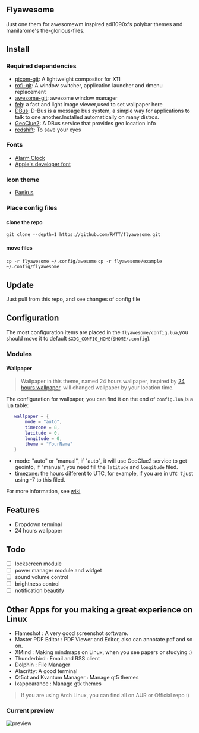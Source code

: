 ## Flyawesome
Just one them for awesomewm inspired adi1090x's polybar themes and manilarome's the-glorious-files.

## Install
### Required dependencies
+ [picom-git](https://github.com/yshui/picom): A lightweight compositor for X11 
+ [rofi-git](https://github.com/davatorium/rofi): A window switcher, application launcher and dmenu replacement 
+ [awesome-git](https://github.com/awesomeWM/awesome): awesome window manager
+ [feh](https://feh.finalrewind.org/): a fast and light image viewer,used to set wallpaper here
+ [DBus](https://www.freedesktop.org/wiki/Software/dbus/): D-Bus is a message bus system, a simple way for applications to talk to one another.Installed automatically on many distros.
+ [GeoClue2](https://gitlab.freedesktop.org/geoclue/geoclue/-/wikis/home): A DBus service that provides geo location info
+ [redshift](https://github.com/jonls/redshift): To save your eyes
### Fonts
+ [Alarm Clock](https://www.dafont.com/alarm-clock.font)
+ [Apple's developer font](https://developer.apple.com/fonts/)

### Icon theme
+ [Papirus](https://github.com/PapirusDevelopmentTeam/papirus-icon-theme)
### Place config files
#### clone the repo
`git clone --depth=1 https://github.com/RMTT/flyawesome.git`
#### move files
`cp -r flyawesome ~/.config/awesome`
`cp -r flyawesome/example ~/.config/flyawesome`

## Update
Just pull from this repo, and see changes of config file

## Configuration
The most configuration items are placed in the `flyawesome/config.lua`,you should 
move it to default `$XDG_CONFIG_HOME`(`$HOME/.config`).

### Modules
#### Wallpaper
> Wallpaper in this theme, named 24 hours wallpaper, inspired by 
>[24 hours wallpaper](https://github.com/t1m0thyj/WinDynamicDesktop),
>will changed wallpaper by your location time.

The configuration for wallpaper, you can find it on the end of `config.lua`,is
 a lua table:
 ```lua
    wallpaper = {
        mode = "auto",
        timezone = 8,
        latitude = 0,
        longitude = 0,
        theme = "YourName"
    }
 ```
+ mode: "auto" or "manual", if "auto", it will use GeoClue2 service to get geoinfo, if "manual", you need fill the 
`latitude` and `longitude` filed.
+ timezone: the hours different to UTC, for example, if you are in `UTC-7`,just using -7 to this filed.

For more information, see [wiki](https://github.com/RMTT/flyawesome/wiki/Wallpaper-themes)
## Features
+ Dropdown terminal
+ 24 hours wallpaper

## Todo
- [ ] lockscreen module
- [ ] power manager module and widget
- [ ] sound volume control
- [ ] brightness control
- [ ] notification beautify

## Other Apps for you making a great experience on Linux
+ Flameshot : A very good screenshot software.
+ Master PDF Editor : PDF Viewer and Editor, also can annotate pdf and so on.
+ XMind : Making mindmaps on Linux, when you see papers or studying :)
+ Thunderbird : Email and RSS client
+ Dolphin : File Manager
+ Alacritty: A good terminal
+ Qt5ct and Kvantum Manager : Manage qt5 themes
+ lxappearance : Manage gtk themes
> If you are using Arch Linux, you can find all on AUR or Official repo :)
### Current preview
![preview](https://i.imgur.com/TAvg49h.png)

